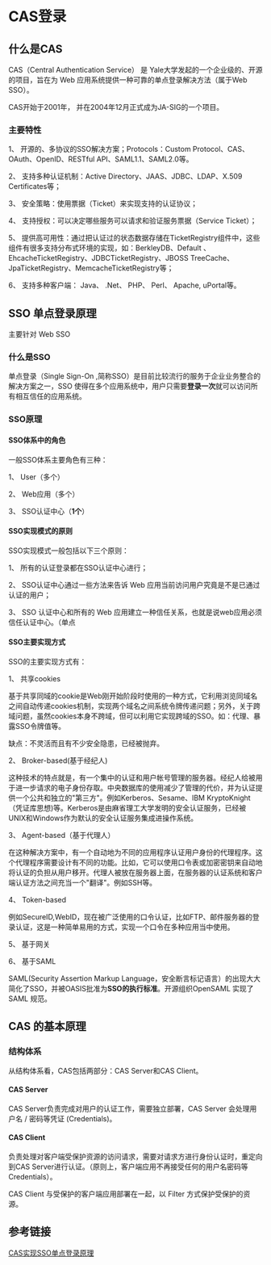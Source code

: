 # CAS登录

## 什么是CAS

CAS（Central Authentication Service） 是 Yale大学发起的一个企业级的、开源的项目，旨在为 Web 应用系统提供一种可靠的单点登录解决方法（属于Web SSO）。

CAS开始于2001年， 并在2004年12月正式成为JA-SIG的一个项目。

### 主要特性

1、  开源的、多协议的SSO解决方案；Protocols：Custom Protocol、CAS、OAuth、OpenID、RESTful API、SAML1.1、SAML2.0等。

2、  支持多种认证机制：Active Directory、JAAS、JDBC、LDAP、X.509 Certificates等；

3、  安全策略：使用票据（Ticket）来实现支持的认证协议；

4、  支持授权：可以决定哪些服务可以请求和验证服务票据（Service Ticket）；

5、  提供高可用性：通过把认证过的状态数据存储在TicketRegistry组件中，这些组件有很多支持分布式环境的实现，如：BerkleyDB、Default 、EhcacheTicketRegistry、JDBCTicketRegistry、JBOSS TreeCache、JpaTicketRegistry、MemcacheTicketRegistry等；

6、  支持多种客户端： Java、 .Net、 PHP、 Perl、 Apache, uPortal等。

## SSO 单点登录原理

主要针对 Web SSO

### 什么是SSO

单点登录（Single Sign-On ,简称SSO）是目前比较流行的服务于企业业务整合的解决方案之一，SSO 使得在多个应用系统中，用户只需要**登录一次**就可以访问所有相互信任的应用系统。

### SSO原理

#### SSO体系中的角色

一般SSO体系主要角色有三种：

1、 User（多个）

2、 Web应用（多个）

3、 SSO认证中心（**1个**）

#### SSO实现模式的原则

SSO实现模式一般包括以下三个原则：

1、  所有的认证登录都在SSO认证中心进行；

2、  SSO认证中心通过一些方法来告诉 Web 应用当前访问用户究竟是不是已通过认证的用户；

3、  SSO 认证中心和所有的 Web 应用建立一种信任关系，也就是说web应用必须信任认证中心。（单点

#### SSO主要实现方式

SSO的主要实现方式有：

1、  共享cookies

基于共享同域的cookie是Web刚开始阶段时使用的一种方式，它利用浏览同域名之间自动传递cookies机制，实现两个域名之间系统令牌传递问题；另外，关于跨域问题，虽然cookies本身不跨域，但可以利用它实现跨域的SSO。如：代理、暴露SSO令牌值等。

缺点：不灵活而且有不少安全隐患，已经被抛弃。

2、  Broker-based(基于经纪人)

这种技术的特点就是，有一个集中的认证和用户帐号管理的服务器。经纪人给被用于进一步请求的电子身份存取。中央数据库的使用减少了管理的代价，并为认证提供一个公共和独立的"第三方"。例如Kerberos、Sesame、IBM KryptoKnight（凭证库思想)等。Kerberos是由麻省理工大学发明的安全认证服务，已经被UNIX和Windows作为默认的安全认证服务集成进操作系统。

3、  Agent-based（基于代理人）

在这种解决方案中，有一个自动地为不同的应用程序认证用户身份的代理程序。这个代理程序需要设计有不同的功能。比如，它可以使用口令表或加密密钥来自动地将认证的负担从用户移开。代理人被放在服务器上面，在服务器的认证系统和客户端认证方法之间充当一个"翻译"。例如SSH等。

4、  Token-based

例如SecureID,WebID，现在被广泛使用的口令认证，比如FTP、邮件服务器的登录认证，这是一种简单易用的方式，实现一个口令在多种应用当中使用。

5、  基于网关

6、  基于SAML

SAML(Security Assertion Markup Language，安全断言标记语言）的出现大大简化了SSO，并被OASIS批准为**SSO的执行标准**。开源组织OpenSAML 实现了 SAML 规范。

## CAS 的基本原理

### 结构体系

从结构体系看，CAS包括两部分：CAS Server和CAS Client。

#### CAS Server

CAS Server负责完成对用户的认证工作，需要独立部署，CAS Server 会处理用户名 / 密码等凭证 (Credentials)。

#### CAS Client

负责处理对客户端受保护资源的访问请求，需要对请求方进行身份认证时，重定向到CAS Server进行认证。（原则上，客户端应用不再接受任何的用户名密码等 Credentials）。

CAS Client 与受保护的客户端应用部署在一起，以 Filter 方式保护受保护的资源。











## 参考链接

[CAS实现SSO单点登录原理](https://blog.csdn.net/cruise_h/article/details/51013597)

